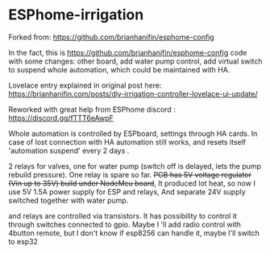 # ESPhome-irrigation


 
 Forked from: https://github.com/brianhanifin/esphome-config

In the fact, this is https://github.com/brianhanifin/esphome-config code 
with some changes: other board, add water pump control, add virtual switch
to suspend whole automation, which could be maintained with HA.

Lovelace entry explained in original post here: 
https://brianhanifin.com/posts/diy-irrigation-controller-lovelace-ui-update/

Reworked with great help from ESPhome discord : https://discord.gg/fTTT6eAwpF

Whole automation is controlled by ESPboard, settings through HA cards. 
In case of lost connection with HA automation still works, 
and resets itself 'automation suspend' every 2 days .



2 relays for valves, one for water pump (switch off is delayed, lets the pump 
rebuild pressure). One relay is spare so far.
~~PCB has 5V voltage regulator (Vin up to 35V) build under NodeMcu board~~,
It produced lot heat, so now I use 5V 1.5A power supply for ESP and relays,
And separate 24V supply switched together with water pump. 
 

 and relays are controlled via transistors. It has possibility to control it 
through switches connected to gpio. Maybe I 'll add radio control with 
4button remote, but I don't know if esp8256 can handle it, maybe I'll switch
 to esp32

 
